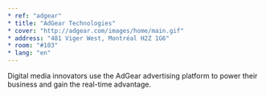 ```yaml
---
* ref: "adgear"
* title: "AdGear Technologies"
* cover: "http://adgear.com/images/home/main.gif"
* address: "481 Viger West, Montréal H2Z 1G6"
* room: "#103"
* lang: "en"
---
```

Digital media innovators use the AdGear advertising platform to power their business and gain the real-time advantage.
